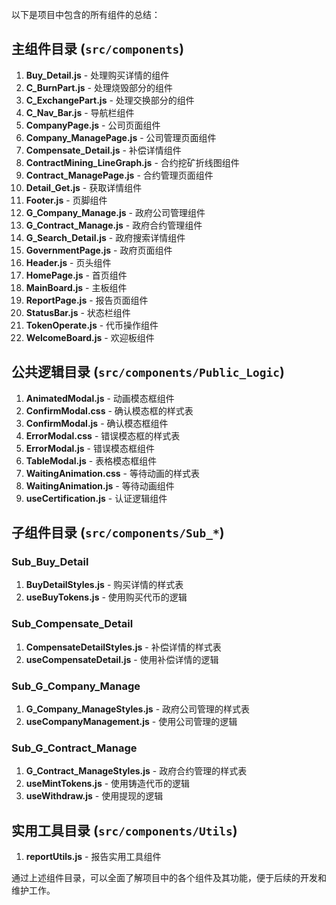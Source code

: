 以下是项目中包含的所有组件的总结：

## 主组件目录 (`src/components`)
1. **Buy_Detail.js** - 处理购买详情的组件
2. **C_BurnPart.js** - 处理烧毁部分的组件
3. **C_ExchangePart.js** - 处理交换部分的组件
4. **C_Nav_Bar.js** - 导航栏组件
5. **CompanyPage.js** - 公司页面组件
6. **Company_ManagePage.js** - 公司管理页面组件
7. **Compensate_Detail.js** - 补偿详情组件
8. **ContractMining_LineGraph.js** - 合约挖矿折线图组件
9. **Contract_ManagePage.js** - 合约管理页面组件
10. **Detail_Get.js** - 获取详情组件
11. **Footer.js** - 页脚组件
12. **G_Company_Manage.js** - 政府公司管理组件
13. **G_Contract_Manage.js** - 政府合约管理组件
14. **G_Search_Detail.js** - 政府搜索详情组件
15. **GovernmentPage.js** - 政府页面组件
16. **Header.js** - 页头组件
17. **HomePage.js** - 首页组件
18. **MainBoard.js** - 主板组件
19. **ReportPage.js** - 报告页面组件
20. **StatusBar.js** - 状态栏组件
21. **TokenOperate.js** - 代币操作组件
22. **WelcomeBoard.js** - 欢迎板组件

## 公共逻辑目录 (`src/components/Public_Logic`)
1. **AnimatedModal.js** - 动画模态框组件
2. **ConfirmModal.css** - 确认模态框的样式表
3. **ConfirmModal.js** - 确认模态框组件
4. **ErrorModal.css** - 错误模态框的样式表
5. **ErrorModal.js** - 错误模态框组件
6. **TableModal.js** - 表格模态框组件
7. **WaitingAnimation.css** - 等待动画的样式表
8. **WaitingAnimation.js** - 等待动画组件
9. **useCertification.js** - 认证逻辑组件

## 子组件目录 (`src/components/Sub_*`)
### Sub_Buy_Detail
1. **BuyDetailStyles.js** - 购买详情的样式表
2. **useBuyTokens.js** - 使用购买代币的逻辑

### Sub_Compensate_Detail
1. **CompensateDetailStyles.js** - 补偿详情的样式表
2. **useCompensateDetail.js** - 使用补偿详情的逻辑

### Sub_G_Company_Manage
1. **G_Company_ManageStyles.js** - 政府公司管理的样式表
2. **useCompanyManagement.js** - 使用公司管理的逻辑

### Sub_G_Contract_Manage
1. **G_Contract_ManageStyles.js** - 政府合约管理的样式表
2. **useMintTokens.js** - 使用铸造代币的逻辑
3. **useWithdraw.js** - 使用提现的逻辑

## 实用工具目录 (`src/components/Utils`)
1. **reportUtils.js** - 报告实用工具组件

通过上述组件目录，可以全面了解项目中的各个组件及其功能，便于后续的开发和维护工作。